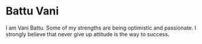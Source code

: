 # Battu Vani
I am Vani Battu. Some of my strengths are being optimistic and passionate. I strongly believe that never give up attitude is the way to success.
